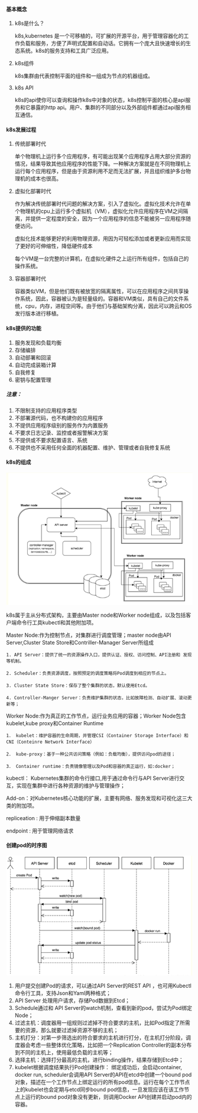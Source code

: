 #### 基本概念

1. k8s是什么？

   k8s,kubernetes 是一个可移植的，可扩展的开源平台，用于管理容器化的工作负载和服务，方便了声明式配置和自动话。它拥有一个庞大且快速增长的生态系统。k8s的服务支持和工具广泛应用。

2. k8s组件

   k8s集群由代表控制平面的组件和一组成为节点的机器组成。

3. k8s API

   k8s的api使你可以查询和操作k8s中对象的状态，k8s控制平面的核心是api服务和它暴露的http api。用户、集群的不同部分以及外部组件都通过api服务相互通信。

#### k8s发展过程

1. 传统部署时代

   单个物理机上运行多个应用程序，有可能出现某个应用程序占用大部分资源的情况，结果导致其他应用程序的性能下降。一种解决方案就是在不同物理机上运行每个应用程序，但是由于资源利用不足而无法扩展，并且组织维护多台物理机的成本也很高。

2. 虚拟化部署时代

   作为解决传统部署时代问题的解决方案，引入了虚拟化。虚拟化技术允许在单个物理机的cpu上运行多个虚拟机（VM），虚拟化允许应用程序在VM之间隔离，并提供一定程度的安全，因为一个应用程序的信息不能被另一应用程序随便访问。

   虚拟化技术能够更好的利用物理资源，用因为可轻松添加或者更新应用而实现了更好的可伸缩性，降低硬件成本

   每个VM是一台完整的计算机，在虚拟化硬件之上运行所有组件，包括自己的操作系统。

3. 容器部署时代

   容器类似VM，但是他们既有被放宽的隔离属性，可以在应用程序之间共享操作系统，因此，容器被认为是轻量级的。容器和VM类似，具有自己的文件系统，cpu，内存，进程空间等。由于他们与基础架构分离，因此可以跨云和OS发行版本进行移植。

#### k8s提供的功能

1. 服务发现和负载均衡
2. 存储编排
3. 自动部署和回滚
4. 自动完成装箱计算
5. 自我修复
6. 密钥与配置管理

##### 注意：

1. 不限制支持的应用程序类型
2. 不部署源代码，也不构建你的应用程序
3. 不提供应用程序级别的服务作为内置服务
4. 不要求日志记录、监控或者报警解决方案
5. 不提供或不要求配置语言、系统
6. 不提供也不采用任何全面的机器配置、维护、管理或者自我修复系统

#### k8s的组成

![](../images/base.png)

k8s属于主从分布式架构，主要由Master node和Worker node组成，以及包括客户端命令行工具kubectl和其他附加项。

Master Node:作为控制节点，对集群进行调度管理；master node由API Server,Cluster State Store和Contriller-Manager Server所组成

```
1. API Server：提供了统一的资源操作入口，提供认证、授权、访问控制、API注册和 发现等机制。

2. Scheduler：负责资源调度，按照预定的调度策略将Pod调度到相应的节点上。

3. Cluster State Store：保存了整个集群的状态，默认使用Etcd。

4. Controller-Manger Server：负责维护集群的状态，比如故障检测、自动扩展、滚动更新等；
```

Worker Node:作为真正的工作节点，运行业务应用的容器；Worker Node包含kubelet,kube proxy和Container Runtime

```
1． kubelet：维护容器的生命周期，并管理CSI（Container Storage Interface）和CNI（Conteinre Network Interface）

2． kube-proxy：基于一种公共访问策略（例如：负载均衡），提供访问pod的途径；

3． Container runtime：负责镜像管理以及Pod和容器的真正运行，如:docker；
```

kubectl： Kubernetes集群的命令行接口,用于通过命令行与API Server进行交互，实现在集群中进行各种资源的维护与管理操作；

Add-on：对Kubernetes核心功能的扩展，主要有网络、服务发现和可视化这三大类的附加项。

repliceation : 用于伸缩副本数量

endpoint : 用于管理网络请求

#### 创建pod的时序图

![](../images/create_pod.png)

1. 用户提交创建Pod的请求，可以通过API Server的REST API ，也可用Kubectl命令行工具，支持Json和Yaml两种格式；
2. API Server 处理用户请求，存储Pod数据到Etcd；
3. Schedule通过和 API Server的watch机制，查看到新的pod，尝试为Pod绑定Node；
4. 过滤主机：调度器用一组规则过滤掉不符合要求的主机，比如Pod指定了所需要的资源，那么就要过滤掉资源不够的主机；
5. 主机打分：对第一步筛选出的符合要求的主机进行打分，在主机打分阶段，调度器会考虑一些整体优化策略，比如把一个Replication Controller的副本分布到不同的主机上，使用最低负载的主机等；
6. 选择主机：选择打分最高的主机，进行binding操作，结果存储到Etcd中；
7. kubelet根据调度结果执行Pod创建操作： 绑定成功后，会启动container, docker run, scheduler会调用API Server的API在etcd中创建一个bound pod对象，描述在一个工作节点上绑定运行的所有pod信息。运行在每个工作节点上的kubelet也会定期与etcd同步bound pod信息，一旦发现应该在该工作节点上运行的bound pod对象没有更新，则调用Docker API创建并启动pod内的容器。